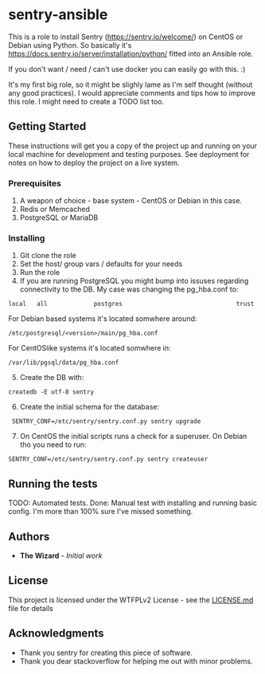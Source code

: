 # sentry-ansible

This is a role to install Sentry (https://sentry.io/welcome/) on CentOS or Debian using Python.
So basically it's https://docs.sentry.io/server/installation/python/ fitted into an Ansible role.

If you don't want / need / can't use docker you can easily go with this. :)

It's my first big role, so it might be slighly lame as I'm self thought (without any good practices).
I would appreciate comments and tips how to improve this role. I might need to create a TODO list too.

## Getting Started

These instructions will get you a copy of the project up and running on your local machine for development and testing purposes. See deployment for notes on how to deploy the project on a live system.

### Prerequisites

1. A weapon of choice - base system - CentOS or Debian in this case.
2. Redis or Memcached
3. PostgreSQL or MariaDB

### Installing

1. Git clone the role
2. Set the host/ group vars / defaults for your needs
3. Run the role
4. If you are running PostgreSQL you might bump into issuses regarding connectivity to the DB.
My case was changing the pg_hba.conf to:

```
local   all             postgres                                trust  
```

For Debian based systems it's located somwhere around:

```
/etc/postgresql/<version>/main/pg_hba.conf
```

For CentOSlike systems it's located somwhere in:
```
/var/lib/pgsql/data/pg_hba.conf
```

5. Create the DB with:

```
createdb -E utf-8 sentry
```

6. Create the initial schema for the database:

```
 SENTRY_CONF=/etc/sentry/sentry.conf.py sentry upgrade
```

7. On CentOS the initial scripts runs a check for a superuser. On Debian tho you need to run:
```
SENTRY_CONF=/etc/sentry/sentry.conf.py sentry createuser
```


## Running the tests

TODO: Automated tests.
Done: Manual test with installing and running basic config. I'm more than 100% sure I've missed something.


## Authors

* **The Wizard** - *Initial work*


## License

This project is licensed under the WTFPLv2 License - see the [LICENSE.md](LICENSE.md) file for details

## Acknowledgments

* Thank you sentry for creating this piece of software.
* Thank you dear stackoverflow for helping me out with minor problems.

